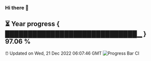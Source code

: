 ### Hi there 👋
⏳ Year progress { █████████████████████████████▁ } 97.06 %
---
⏰ Updated on Wed, 21 Dec 2022 06:07:46 GMT
![Progress Bar CI](https://github.com/Moyi321/Moyi321/workflows/Progress%20Bar%20CI/badge.svg)
